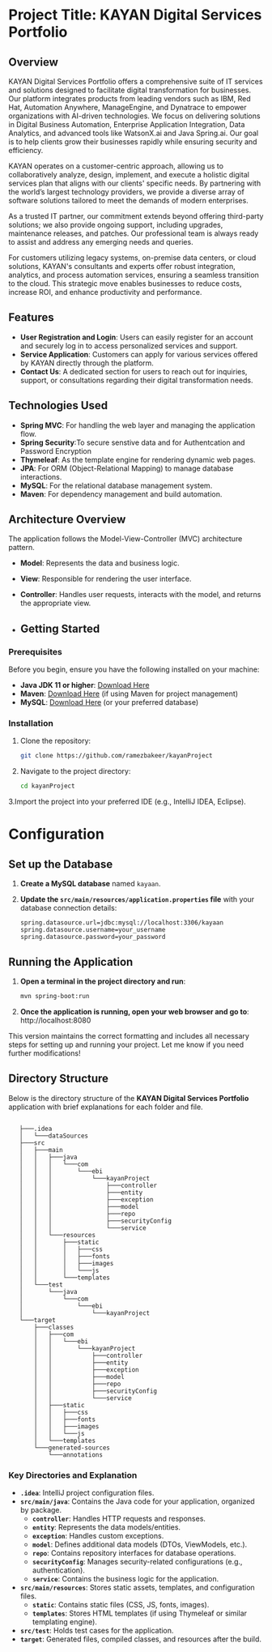 # Project Title: KAYAN Digital Services Portfolio

## Overview
KAYAN Digital Services Portfolio offers a comprehensive suite of IT services and solutions designed to facilitate digital transformation for businesses. Our platform integrates products from leading vendors such as IBM, Red Hat, Automation Anywhere, ManageEngine, and Dynatrace to empower organizations with AI-driven technologies. We focus on delivering solutions in Digital Business Automation, Enterprise Application Integration, Data Analytics, and advanced tools like WatsonX.ai and Java Spring.ai. Our goal is to help clients grow their businesses rapidly while ensuring security and efficiency.

KAYAN operates on a customer-centric approach, allowing us to collaboratively analyze, design, implement, and execute a holistic digital services plan that aligns with our clients' specific needs. By partnering with the world’s largest technology providers, we provide a diverse array of software solutions tailored to meet the demands of modern enterprises.

As a trusted IT partner, our commitment extends beyond offering third-party solutions; we also provide ongoing support, including upgrades, maintenance releases, and patches. Our professional team is always ready to assist and address any emerging needs and queries.

For customers utilizing legacy systems, on-premise data centers, or cloud solutions, KAYAN's consultants and experts offer robust integration, analytics, and process automation services, ensuring a seamless transition to the cloud. This strategic move enables businesses to reduce costs, increase ROI, and enhance productivity and performance.

## Features
- **User Registration and Login**: Users can easily register for an account and securely log in to access personalized services and support.
- **Service Application**: Customers can apply for various services offered by KAYAN directly through the platform.
- **Contact Us**: A dedicated section for users to reach out for inquiries, support, or consultations regarding their digital transformation needs.

## Technologies Used
- **Spring MVC**: For handling the web layer and managing the application flow.
- **Spring Security**:To secure senstive data and for Authentcation and Password Encryption
- **Thymeleaf**: As the template engine for rendering dynamic web pages.
- **JPA**: For ORM (Object-Relational Mapping) to manage database interactions.
- **MySQL**: For the relational database management system.
- **Maven**: For dependency management and build automation.

## Architecture Overview
The application follows the Model-View-Controller (MVC) architecture pattern. 
- **Model**: Represents the data and business logic.
- **View**: Responsible for rendering the user interface.
- **Controller**: Handles user requests, interacts with the model, and returns the appropriate view.

- ## Getting Started

### Prerequisites
Before you begin, ensure you have the following installed on your machine:
- **Java JDK 11 or higher**: [Download Here](https://www.oracle.com/java/technologies/javase-jdk11-downloads.html)
- **Maven**: [Download Here](https://maven.apache.org/download.cgi) (if using Maven for project management)
- **MySQL**: [Download Here](https://dev.mysql.com/downloads/mysql/) (or your preferred database)

### Installation
1. Clone the repository:
   ```bash
   git clone https://github.com/ramezbakeer/kayanProject

2. Navigate to the project directory:
   ```bash
   cd kayanProject

3.Import the project into your preferred IDE (e.g., IntelliJ IDEA, Eclipse).

# Configuration

## Set up the Database
1. **Create a MySQL database** named `kayaan`.

2. **Update the `src/main/resources/application.properties` file** with your database connection details:

   ```properties
   spring.datasource.url=jdbc:mysql://localhost:3306/kayaan
   spring.datasource.username=your_username
   spring.datasource.password=your_password

## Running the Application
1. **Open a terminal in the project directory and run**:

   ```bash
   mvn spring-boot:run

2. **Once the application is running, open your web browser and go to**:
     http://localhost:8080


This version maintains the correct formatting and includes all necessary steps for setting up and running your project. Let me know if you need further modifications!

## Directory Structure

Below is the directory structure of the **KAYAN Digital Services Portfolio** application with brief explanations for each folder and file.
   
   ```plaintext

      ├───.idea
      │   └───dataSources
      ├───src
      │   ├───main
      │   │   ├───java
      │   │   │   └───com
      │   │   │       └───ebi
      │   │   │           └───kayanProject
      │   │   │               ├───controller
      │   │   │               ├───entity
      │   │   │               ├───exception
      │   │   │               ├───model
      │   │   │               ├───repo
      │   │   │               ├───securityConfig
      │   │   │               └───service
      │   │   └───resources
      │   │       ├───static
      │   │       │   ├───css
      │   │       │   ├───fonts
      │   │       │   ├───images
      │   │       │   └───js
      │   │       └───templates
      │   └───test
      │       └───java
      │           └───com
      │               └───ebi
      │                   └───kayanProject
      └───target
          ├───classes
          │   ├───com
          │   │   └───ebi
          │   │       └───kayanProject
          │   │           ├───controller
          │   │           ├───entity
          │   │           ├───exception
          │   │           ├───model
          │   │           ├───repo
          │   │           ├───securityConfig
          │   │           └───service
          │   ├───static
          │   │   ├───css
          │   │   ├───fonts
          │   │   ├───images
          │   │   └───js
          │   └───templates
          └───generated-sources
              └───annotations
```

### Key Directories and Explanation

- **`.idea`**: IntelliJ project configuration files.
- **`src/main/java`**: Contains the Java code for your application, organized by package.
  - **`controller`**: Handles HTTP requests and responses.
  - **`entity`**: Represents the data models/entities.
  - **`exception`**: Handles custom exceptions.
  - **`model`**: Defines additional data models (DTOs, ViewModels, etc.).
  - **`repo`**: Contains repository interfaces for database operations.
  - **`securityConfig`**: Manages security-related configurations (e.g., authentication).
  - **`service`**: Contains the business logic for the application.
- **`src/main/resources`**: Stores static assets, templates, and configuration files.
  - **`static`**: Contains static files (CSS, JS, fonts, images).
  - **`templates`**: Stores HTML templates (if using Thymeleaf or similar templating engine).
- **`src/test`**: Holds test cases for the application.
- **`target`**: Generated files, compiled classes, and resources after the build.

